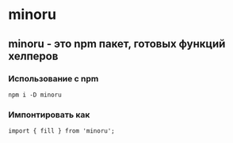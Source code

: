 # minoru

## minoru - это npm пакет, готовых функций хелперов


### Использование с npm

```
npm i -D minoru
```

### Импонтировать как 
```
import { fill } from 'minoru';
```